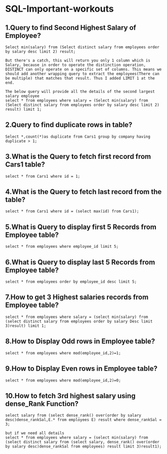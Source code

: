 # SQL-Important-workouts
## 1.Query to find Second Highest Salary of Employee?
```
Select min(salary) from (Select distinct salary from employees order by salary desc limit 2) result;

But there's a catch, this will return you only 1 column which is Salary, because in order to operate the distinction operation, DISTINCT can only operate on a specific set of columns. This means we should add another wrapping query to extract the employees(There can be multiple) that matches that result. Thus I added LIMIT 1 at the end.

The below query will provide all the details of the second largest salary employee
select * from employees where salary = (Select min(salary) from (Select distinct salary from employees order by salary desc limit 2) result) limit 1;
```
## 2.Query to find duplicate rows in table?
```
Select *,count(*)as duplicate from Cars1 group by company having duplicate > 1;
```
## 3.What is the Query to fetch first record from Cars1 table? 
```
select * from Cars1 where id = 1;
```
## 4.What is the Query to fetch last record from the table?
```
select * from Cars1 where id = (select max(id) from Cars1);
```
## 5.What is Query to display first 5 Records from Employee table?
```
select * from employees where employee_id limit 5;
```
## 6.What is Query to display last 5 Records from Employee table?
```
select * from employees order by employee_id desc limit 5;
```
## 7.How to get 3 Highest salaries records from Employee table?
```
select * from employees where salary = (select min(salary) from (select distinct salary from employees order by salary Desc limit 3)result) limit 1;
```
## 8.How to Display Odd rows in Employee table?
```
select * from employees where mod(employee_id,2)=1;
```
## 9.How to Display Even rows in Employee table?
```
select * from employees where mod(employee_id,2)=0;
```
## 10.How to fetch 3rd highest salary using dense_Rank Function?
```
select salary from (select dense_rank() over(order by salary desc)dense_rankSal,E.* from employees E) result where dense_rankSal = 3;

but if we need all details
select * from employees where salary = (select min(salary) from (select distinct salary from (select salary, dense_rank() over(order by salary desc)dense_rankSal from employees) result limit 3)result1);

```

```
